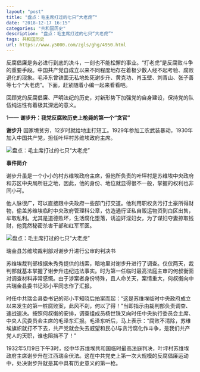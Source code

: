 ```yaml
---
layout: "post"
title: "盘点：毛主席打过的七只“大老虎”"
date: "2018-12-17 16:15"
categories: "共和国历史"
description: "盘点：毛主席打过的七只“大老虎”"
tags: 共和国历史
url: https://www.y5000.com/zgls/ghg/4950.html
---
```






反腐倡廉是务必进行到底的决斗，一刻也不能松懈的事业。“打老虎”是反腐败斗争的重要手段。中国共产党自成立以来不同程度地存在着极少数人经不起考验、腐败退化的现象。毛泽东曾铁面无私地处死谢步升、黄克功、肖玉壁、刘青山、张子善等七个“大老虎”。下面，赶紧随着小编一起来看看吧。

回顾党的反腐倡廉、严明法纪的历史，对新形势下加强党的自身建设，保持党的队伍纯洁性有着极其深远的意义。

1—— **谢步升：我党反腐败历史上枪毙的第一个“贪官”**

**谢步升** 因家境贫穷，12岁时就给地主打短工。1929年参加工农武装暴动，1930年加入中国共产党，担任叶坪村苏维埃政府主席。

![盘点：毛主席打过的七只“大老虎”](/uploads/allimg/161110/6-161110102610145.JPG)

**事件简介**

谢步升虽是一个小小的村苏维埃政府主席，但他所负责的叶坪村是苏维埃中央政府和苏区中央局所驻之地，因此，他的身份、地位就显得很不一般，掌握的权利也非同小可。

他人脉很广，可以直接跟中央政府一些部门打交道。他利用职权贪污打土豪所得财物，偷盖苏维埃临时中央政府管理科公章，仿造通行证私自贩运物资到白区出售，牟取私利。尤其是道德败坏，生活腐化堕落，诱迫奸淫妇女，为了谋妇夺妻掠取钱财，他竟然秘密杀害干部和红军军医。

![盘点：毛主席打过的七只“大老虎”](/uploads/allimg/161110/6-16111010255J95.JPG)

瑞金县苏维埃裁判部对谢步升进行公审的判决书

苏维埃裁判部根据朱秀秀提供的线索，暗地里对谢步升进行了调查。仅仅两天，裁判部就基本掌握了谢步升违纪违法事实。时为第一任临时最高法庭主审的何叔衡面对调查材料非常感慨。由于涉案者身份特殊，且人命关天，案情重大，何叔衡向中共瑞金县委书记邓小平同志作了汇报。

时任中共瑞金县委书记的邓小平知晓后拍案而起：“这是苏维埃临时中央政府成立以来发生的第一桩腐败案，此风不刹，何以了得！”当即指示由裁判部负责调查、速战速决。按照何叔衡的安排，调查组成员杨世珠又向时任中央执行委员会主席、中央人民委员会主席的毛泽东汇报。毛泽东听后，马上表示：“腐败不清除，苏维埃旗帜就打不下去，共产党就会失去威望和民心!与贪污腐化作斗争，是我们共产党人的天职，谁也阻挡不了！”

1932年5月9日下午3时，经中华苏维埃共和国临时最高法庭判决，叶坪村苏维埃政府主席谢步升在江西瑞金伏法。这在中共党史上第一次大规模的反腐倡廉运动中，处决谢步升就是其中具有历史意义的第一枪。
